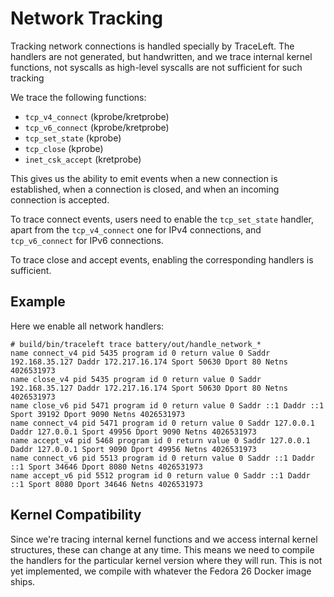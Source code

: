 # Network Tracking

Tracking network connections is handled specially by TraceLeft. The handlers
are not generated, but handwritten, and we trace internal kernel functions, not
syscalls as high-level syscalls are not sufficient for such tracking

We trace the following functions:

* `tcp_v4_connect` (kprobe/kretprobe)
* `tcp_v6_connect` (kprobe/kretprobe)
* `tcp_set_state` (kprobe)
* `tcp_close` (kprobe)
* `inet_csk_accept` (kretprobe)

This gives us the ability to emit events when a new connection is established,
when a connection is closed, and when an incoming connection is accepted.

To trace connect events, users need to enable the `tcp_set_state` handler,
apart from the `tcp_v4_connect` one for IPv4 connections, and `tcp_v6_connect`
for IPv6 connections.

To trace close and accept events, enabling the corresponding handlers is
sufficient.

## Example

Here we enable all network handlers:

```
# build/bin/traceleft trace battery/out/handle_network_*
name connect_v4 pid 5435 program id 0 return value 0 Saddr 192.168.35.127 Daddr 172.217.16.174 Sport 50630 Dport 80 Netns 4026531973
name close_v4 pid 5435 program id 0 return value 0 Saddr 192.168.35.127 Daddr 172.217.16.174 Sport 50630 Dport 80 Netns 4026531973
name close_v6 pid 5471 program id 0 return value 0 Saddr ::1 Daddr ::1 Sport 39192 Dport 9090 Netns 4026531973
name connect_v4 pid 5471 program id 0 return value 0 Saddr 127.0.0.1 Daddr 127.0.0.1 Sport 49956 Dport 9090 Netns 4026531973
name accept_v4 pid 5468 program id 0 return value 0 Saddr 127.0.0.1 Daddr 127.0.0.1 Sport 9090 Dport 49956 Netns 4026531973
name connect_v6 pid 5513 program id 0 return value 0 Saddr ::1 Daddr ::1 Sport 34646 Dport 8080 Netns 4026531973
name accept_v6 pid 5512 program id 0 return value 0 Saddr ::1 Daddr ::1 Sport 8080 Dport 34646 Netns 4026531973
```

## Kernel Compatibility

Since we're tracing internal kernel functions and we access internal kernel
structures, these can change at any time. This means we need to compile the
handlers for the particular kernel version where they will run. This is not yet
implemented, we compile with whatever the Fedora 26 Docker image ships.
